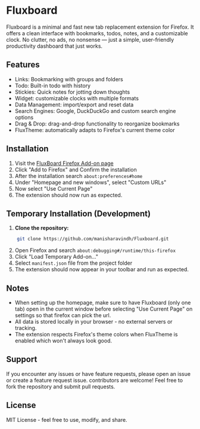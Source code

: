 # Fluxboard
Fluxboard is a minimal and fast new tab replacement extension for Firefox. It offers a clean interface with bookmarks, todos, notes, and a customizable clock. No clutter, no ads, no nonsense — just a simple, user-friendly productivity dashboard that just works.

## Features
- Links: Bookmarking with groups and folders
- Todo: Built-in todo with history
- Stickies: Quick notes for jotting down thoughts
- Widget: customizable clocks with multiple formats
- Data Management: import/export and reset data
- Search Engines: Google, DuckDuckGo and custom search engine options
- Drag & Drop: drag-and-drop functionality to reorganize bookmarks
- FluxTheme: automatically adapts to Firefox's current theme color

## Installation
1. Visit the [FluxBoard Firefox Add-on page](https://addons.mozilla.org/en-US/firefox/addon/fluxboard/)
2. Click "Add to Firefox" and Confirm the installation
3. After the installation search `about:preferences#home`
4. Under "Homepage and new windows", select "Custom URLs"
5. Now select "Use Current Page"
6. The extension should now run as expected.

## Temporary Installation (Development)
1. **Clone the repository:**
```bash
    git clone https://github.com/manisharavindh/Fluxboard.git
   ```
2. Open Firefox and search `about:debugging#/runtime/this-firefox`
3. Click "Load Temporary Add-on…"
4. Select `manifest.json` file from the project folder
5. The extension should now appear in your toolbar and run as expected.

## Notes
- When setting up the homepage, make sure to have Fluxboard (only one tab) open in the current window before selecting "Use Current Page" on settings so that firefox can pick the url.
- All data is stored locally in your browser - no external servers or tracking.
- The extension respects Firefox's theme colors when FluxTheme is enabled which won't always look good.

## Support
If you encounter any issues or have feature requests, please open an issue or create a feature request issue.
contributors are welcome! Feel free to fork the repository and submit pull requests.

<!-- ## 📸 Preview
![Fluxboard Screenshot](./preview.png) -->

## License
MIT License - feel free to use, modify, and share.
